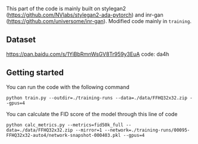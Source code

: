 This part of the code is mainly built on stylegan2 (https://github.com/NVlabs/stylegan2-ada-pytorch) and inr-gan (https://github.com/universome/inr-gan). Modified code mainly in ```training```.
## Dataset
https://pan.baidu.com/s/1YiBbRmnWsGV8Tr959y3EuA  code: da4h 
## Getting started
You can run the code with the following command

```python train.py --outdir=./training-runs --data=./data/FFHQ32x32.zip --gpus=4```

You can calculate the FID score of the model through this line of code

```python calc_metrics.py --metrics=fid50k_full --data=./data/FFHQ32x32.zip --mirror=1 --network=./training-runs/00095-FFHQ32x32-auto4/network-snapshot-000403.pkl --gpus=4```
